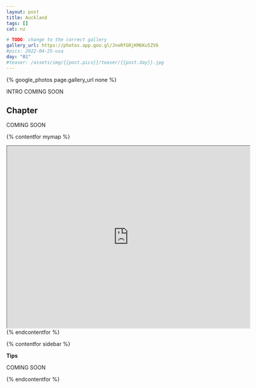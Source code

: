 ```yaml
---
layout: post
title: Auckland
tags: []
cat: nz

# TODO: change to the correct gallery
gallery_url: https://photos.app.goo.gl/JneRfGRjKM6Ku5ZV6
#pics: 2022-04-25-usa
day: "01"
#teaser: /assets/img/{{post.pics}}/teaser/{{post.day}}.jpg
---
```


{% google_photos page.gallery_url none %}

INTRO COMING SOON

## Chapter

COMING SOON


{% contentfor mymap %}
<iframe src="https://www.google.com/maps/d/embed?mid=1qx-PjVwzHiCOIfrdKmdpxlqZvm0&ehbc=2E312F" width="640" height="480"></iframe>
{% endcontentfor %}

{% contentfor sidebar %}

**Tips**  

COMING SOON

{% endcontentfor %}